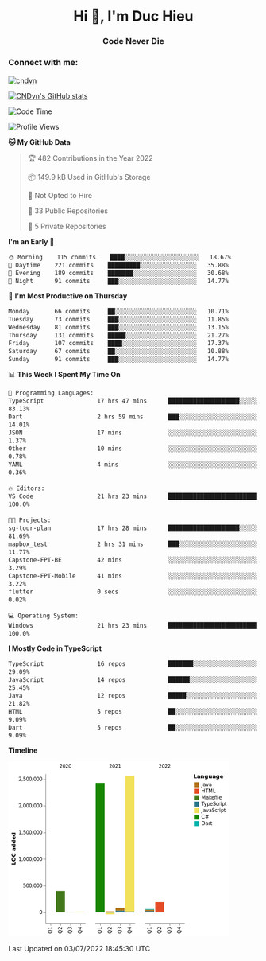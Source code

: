 <h1 align="center">Hi 👋, I'm Duc Hieu</h1>
<h3 align="center">Code Never Die</h3>

<h3 align="left">Connect with me:</h3>
<p align="left">
<a href="https://linkedin.com/in/cndvn" target="blank"><img align="center" src="https://img.shields.io/badge/LinkedIn-0077B5?style=for-the-badge&logo=linkedin&logoColor=white" alt="cndvn"/></a>
<!--
<a href="https://fb.com/cnd.duchieu" target="blank"><img align="center" src="https://img.shields.io/badge/Facebook-1877F2?style=for-the-badge&logo=facebook&logoColor=white" alt="cnd.duchieu"/></a>
 -->
</p>

[![CNDvn's GitHub stats](https://github-readme-stats.vercel.app/api?username=cndvn)](https://github.com/anuraghazra/github-readme-stats)

<!--START_SECTION:waka-->
![Code Time](http://img.shields.io/badge/Code%20Time-0%20secs-blue)

![Profile Views](http://img.shields.io/badge/Profile%20Views-1-blue)

**🐱 My GitHub Data** 

> 🏆 482 Contributions in the Year 2022
 > 
> 📦 149.9 kB Used in GitHub's Storage 
 > 
> 🚫 Not Opted to Hire
 > 
> 📜 33 Public Repositories 
 > 
> 🔑 5 Private Repositories  
 > 
**I'm an Early 🐤** 

```text
🌞 Morning    115 commits    ████░░░░░░░░░░░░░░░░░░░░░   18.67% 
🌆 Daytime    221 commits    █████████░░░░░░░░░░░░░░░░   35.88% 
🌃 Evening    189 commits    ███████░░░░░░░░░░░░░░░░░░   30.68% 
🌙 Night      91 commits     ███░░░░░░░░░░░░░░░░░░░░░░   14.77%

```
📅 **I'm Most Productive on Thursday** 

```text
Monday       66 commits     ██░░░░░░░░░░░░░░░░░░░░░░░   10.71% 
Tuesday      73 commits     ███░░░░░░░░░░░░░░░░░░░░░░   11.85% 
Wednesday    81 commits     ███░░░░░░░░░░░░░░░░░░░░░░   13.15% 
Thursday     131 commits    █████░░░░░░░░░░░░░░░░░░░░   21.27% 
Friday       107 commits    ████░░░░░░░░░░░░░░░░░░░░░   17.37% 
Saturday     67 commits     ██░░░░░░░░░░░░░░░░░░░░░░░   10.88% 
Sunday       91 commits     ███░░░░░░░░░░░░░░░░░░░░░░   14.77%

```


📊 **This Week I Spent My Time On** 

```text
💬 Programming Languages: 
TypeScript               17 hrs 47 mins      ████████████████████░░░░░   83.13% 
Dart                     2 hrs 59 mins       ███░░░░░░░░░░░░░░░░░░░░░░   14.01% 
JSON                     17 mins             ░░░░░░░░░░░░░░░░░░░░░░░░░   1.37% 
Other                    10 mins             ░░░░░░░░░░░░░░░░░░░░░░░░░   0.78% 
YAML                     4 mins              ░░░░░░░░░░░░░░░░░░░░░░░░░   0.36%

🔥 Editors: 
VS Code                  21 hrs 23 mins      █████████████████████████   100.0%

🐱‍💻 Projects: 
sg-tour-plan             17 hrs 28 mins      ████████████████████░░░░░   81.69% 
mapbox_test              2 hrs 31 mins       ███░░░░░░░░░░░░░░░░░░░░░░   11.77% 
Capstone-FPT-BE          42 mins             ░░░░░░░░░░░░░░░░░░░░░░░░░   3.29% 
Capstone-FPT-Mobile      41 mins             ░░░░░░░░░░░░░░░░░░░░░░░░░   3.22% 
flutter                  0 secs              ░░░░░░░░░░░░░░░░░░░░░░░░░   0.02%

💻 Operating System: 
Windows                  21 hrs 23 mins      █████████████████████████   100.0%

```

**I Mostly Code in TypeScript** 

```text
TypeScript               16 repos            ███████░░░░░░░░░░░░░░░░░░   29.09% 
JavaScript               14 repos            ██████░░░░░░░░░░░░░░░░░░░   25.45% 
Java                     12 repos            █████░░░░░░░░░░░░░░░░░░░░   21.82% 
HTML                     5 repos             ██░░░░░░░░░░░░░░░░░░░░░░░   9.09% 
Dart                     5 repos             ██░░░░░░░░░░░░░░░░░░░░░░░   9.09%

```


**Timeline**

![Chart not found](https://raw.githubusercontent.com/CNDvn/CNDvn/main/charts/bar_graph.png) 


 Last Updated on 03/07/2022 18:45:30 UTC
<!--END_SECTION:waka-->
